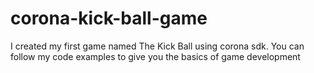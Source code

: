 # corona-kick-ball-game
I created my first game named The Kick Ball using corona sdk. You can follow my code examples to give you the basics of game development
